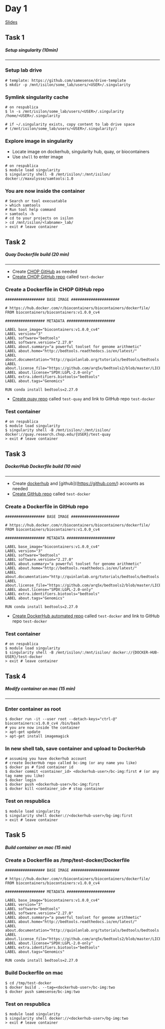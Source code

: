 # Day 1

[Slides](../slides/day1/a.md)

## Task 1
##### Setup singularity (10min)
---

### Setup lab drive
```
# template: https://github.com/samesense/drive-template
$ mkdir -p /mnt/isilon/some_lab/users/<USER>/.singularity
```

### Symlink singularity cache
```
# on respublica
$ ln -s /mnt/isilon/some_lab/users/<USER>/.singularity /home/<USER>/.singularity

# if ~/.singularity exists, copy content to lab drive space 
# (/mnt/isilon/some_lab/users/<USER>/.singularity/)
```

### Explore image in singularity
* Locate image on dockerhub, singularity hub, quay, or biocontainers
* Use `shell` to enter image
```
# on respublica
$ module load singularity 
$ singularity shell -B /mnt/isilon/:/mnt/isilon/ docker://maxulysse/samtools:1.0
```

### You are now inside the container
```
# Search or tool execuatable
> which samtools
# Run tool help command
> samtools -h
# cd to your projects on isilon
> cd /mnt/isilon/<labname>_lab/
> exit # leave container
```

## Task 2
##### Quay Dockerfile build (20 min)
---

* Create [CHOP GitHub](https://github.research.chop.edu/) as needed
* [Create CHOP GitHub repo](https://github.research.chop.edu/new) called `test-docker`

### Create a Dockerfile in CHOP GitHub repo
```
################## BASE IMAGE ######################

# https://hub.docker.com/r/biocontainers/biocontainers/dockerfile/
FROM biocontainers/biocontainers:v1.0.0_cv4

################## METADATA ######################

LABEL base_image="biocontainers:v1.0.0_cv4"
LABEL version="3"
LABEL software="bedtools"
LABEL software.version="2.27.0"
LABEL about.summary="a powerful toolset for genome arithmetic"
LABEL about.home="http://bedtools.readthedocs.io/en/latest/"
LABEL about.documentation="http://quinlanlab.org/tutorials/bedtools/bedtools.html"
LABEL about.license_file="https://github.com/arq5x/bedtools2/blob/master/LICENSE"
LABEL about.license="SPDX:LGPL-2.0-only"
LABEL extra.identifiers.biotools="bedtools"
LABEL about.tags="Genomics"

RUN conda install bedtools=2.27.0
```
* [Create quay repo](https://quay.research.chop.edu/new/) called `test-quay` and link to GitHub repo `test-docker`

### Test container
```
# on respublica
$ module load singularity
$ singularity shell -B /mnt/isilon/:/mnt/isilon/ docker://quay.research.chop.edu/{USER}/test-quay
> exit # leave container
```

## Task 3
##### DockerHub Dockerfile build (10 min)
---

* Create [dockerhub](https://hub.docker.com/) and [github]((https://github.com/) accounts as needed
* [Create GitHub repo](https://github.com/new) called `test-docker`

### Create a Dockerfile in GitHub repo
```
################## BASE IMAGE ######################

# https://hub.docker.com/r/biocontainers/biocontainers/dockerfile/
FROM biocontainers/biocontainers:v1.0.0_cv4

################## METADATA ######################

LABEL base_image="biocontainers:v1.0.0_cv4"
LABEL version="3"
LABEL software="bedtools"
LABEL software.version="2.27.0"
LABEL about.summary="a powerful toolset for genome arithmetic"
LABEL about.home="http://bedtools.readthedocs.io/en/latest/"
LABEL about.documentation="http://quinlanlab.org/tutorials/bedtools/bedtools.html"
LABEL about.license_file="https://github.com/arq5x/bedtools2/blob/master/LICENSE"
LABEL about.license="SPDX:LGPL-2.0-only"
LABEL extra.identifiers.biotools="bedtools"
LABEL about.tags="Genomics"

RUN conda install bedtools=2.27.0
```
* [Create DockerHub automated repo](https://hub.docker.com/) called `test-docker` and link to GitHub repo `test-docker` 

### Test container
```
# on respublica
$ module load singularity
$ singularity shell -B /mnt/isilon/:/mnt/isilon/ docker://{DOCKER-HUB-USER}/test-docker
> exit # leave container
```

## Task 4
##### Modify container on mac (15 min)
---

### Enter container as root
```
$ docker run -it --user root --detach-keys="ctrl-@" biocontainers:v1.0.0_cv4 /bin/bash
# you are now inside the container
> apt-get update
> apt-get install imagemagick
```

### In new shell tab, save container and upload to DockerHub
```
# assuming you have dockerhub account
# create DockerHub repo called bc-img (or any name you like)
$ docker ps # find container id
$ docker commit <container_id> <dockerhub-user>/bc-img:first # (or any tag name you like)
$ docker login
$ docker push <dockerhub-user>/bc-img:first
$ docker kill <container_id> # stop container
```

### Test on respublica
```
$ module load singularity
$ singularity shell docker://<dockerhub-user>/bg-img:first
> exit # leave container
```

## Task 5
##### Build container on mac (15 min)
### Create a Dockerfile as /tmp/test-docker/Dockerfile
```
################## BASE IMAGE ######################

# https://hub.docker.com/r/biocontainers/biocontainers/dockerfile/
FROM biocontainers/biocontainers:v1.0.0_cv4

################## METADATA ######################

LABEL base_image="biocontainers:v1.0.0_cv4"
LABEL version="3"
LABEL software="bedtools"
LABEL software.version="2.27.0"
LABEL about.summary="a powerful toolset for genome arithmetic"
LABEL about.home="http://bedtools.readthedocs.io/en/latest/"
LABEL about.documentation="http://quinlanlab.org/tutorials/bedtools/bedtools.html"
LABEL about.license_file="https://github.com/arq5x/bedtools2/blob/master/LICENSE"
LABEL about.license="SPDX:LGPL-2.0-only"
LABEL extra.identifiers.biotools="bedtools"
LABEL about.tags="Genomics"

RUN conda install bedtools=2.27.0
```

### Build Dockerfile on mac
```
$ cd /tmp/test-docker
$ docker build . --tag=<dockerhub-user>/bc-img:two
$ docker push samesense/bc-img:two
```

### Test on respublica
```
$ module load singularity
$ singularity shell docker://<dockerhub-user>/bg-img:two
> exit # leave container
```
